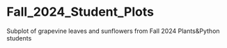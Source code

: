 # Fall_2024_Student_Plots
Subplot of grapevine leaves and sunflowers from Fall 2024 Plants&amp;Python students
